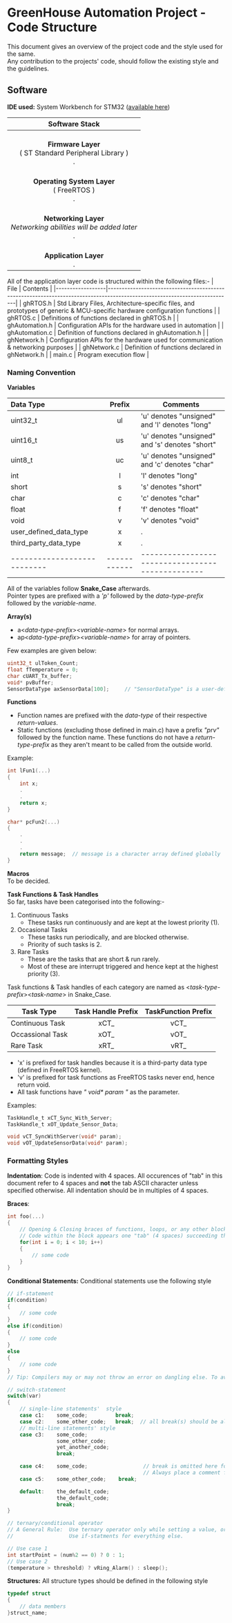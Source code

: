 # GreenHouse Automation Project - Code Structure

This document gives an overview of the project code and the style used for the same.  
Any contribution to the projects' code, should follow the existing style and the guidelines.

## **Software**

**IDE used:** System Workbench for STM32 ([available here](https://www.st.com/en/development-tools/sw4stm32.html))

| Software Stack |
| :--: |
| <br/> **Firmware Layer** <br/> ( ST Standard Peripheral Library ) <br/> .|
| <br/> **Operating System Layer** <br/> ( FreeRTOS ) <br/> .|
| <br/> **Networking Layer** <br/> _Networking abilities will be added later_ <br/> .|
| <br/> **Application Layer** <br/> .|


All of the application layer code is structured within the following files:-
| File             | Contents                                                                                                                  |
|------------------|---------------------------------------------------------------------------------------------------------------------------|
| ghRTOS.h         | Std Library Files, Architecture-specific files, and prototypes of generic & MCU-specific hardware configuration functions |
| ghRTOS.c         | Definitions of functions declared in ghRTOS.h                                                                             |
| ghAutomation.h   | Configuration APIs for the hardware used in automation                                                                    |
| ghAutomation.c   | Definition of functions declared in ghAutomation.h                                                                        |
| ghNetwork.h      | Configuration APIs for the hardware used for communication & networking purposes                                          |
| ghNetwork.c      | Definition of functions declared in ghNetwork.h                                                                           |
| main.c           | Program execution flow                                                                                                    |


### Naming Convention

**Variables**

| Data Type                 | Prefix     | Comments                                       |
|:--------------------------|:----------:|------------------------------------------------|
| uint32_t                  | ul         | 'u' denotes "unsigned" and 'l' denotes "long"  |
| uint16_t                  | us         | 'u' denotes "unsigned" and 's' denotes "short" |
| uint8_t                   | uc         | 'u' denotes "unsigned" and 'c' denotes "char"  |
| int                       | l          | 'l' denotes "long"                             |
| short                     | s          | 's' denotes "short"                            |
| char                      | c          | 'c' denotes "char"                             |
| float                     | f          | 'f' denotes "float"                            |
| void                      | v          | 'v' denotes "void"                             |
| user_defined_data_type    | x          | .                                              |
| third_party_data_type     | x          | .                                              |
|---------------------------|------------|------------------------------------------------|


All of the variables follow **Snake_Case** afterwards.  
Pointer types are prefixed with a _'p'_ followed by the _data-type-prefix_ followed by the _variable-name_.  


**Array(s)**
* a\<_data-type-prefix_\>\<_variable-name_\> for normal arrays.
* ap\<_data-type-prefix_\>\<_variable-name_\> for array of pointers.

Few examples are given below:
```C
uint32_t ulToken_Count;
float fTemperature = 0;
char cUART_Tx_buffer;
void* pvBuffer;
SensorDataType axSensorData[100];     // "SensorDataType" is a user-defined structure
```

**Functions**

* Function names are prefixed with the _data-type_ of their respective _return-values_.  
* Static functions (excluding those defined in main.c) have a prefix _"prv"_ followed by the function name. These functions do not have a _return-type-prefix_ as they aren't meant to be called from the outside world.

Example:
```C
int lFun1(...)
{
    int x;
    .
    .
    return x;
}

char* pcFun2(...)
{
    .
    .
    .
    return message;  // message is a character array defined globally
}
```

**Macros**  
To be decided.

**Task Functions & Task Handles**  
So far, tasks have been categorised into the following:-
1. Continuous Tasks
    * These tasks run continuously and are kept at the lowest priority (1).
2. Occasional Tasks
    * These tasks run periodically, and are blocked otherwise.
    * Priority of such tasks is 2.
3. Rare Tasks
    * These are the tasks that are short & run rarely.
    * Most of these are interrupt triggered and hence kept at the highest priority (3).

Task functions & Task handles of each category are named as \<_task-type-prefix_\>\<_task-name_\> in Snake_Case.

| Task Type        | Task Handle Prefix | TaskFunction Prefix |
|------------------|:------------------:|:-------------------:|
| Continuous Task  | xCT_              | vCT_               |
| Occassional Task | xOT_              | vOT_               |
| Rare Task        | xRT_              | vRT_               |

* 'x' is prefixed for task handles because it is a third-party data type (defined in FreeRTOS kernel).
* 'v' is prefixed for task functions as FreeRTOS tasks never end, hence return void.
* All task functions have _" void* param "_ as the parameter.

Examples:
```C
TaskHandle_t xCT_Sync_With_Server;
TaskHandle_t xOT_Update_Sensor_Data;

void vCT_SyncWithServer(void* param);
void vOT_UpdateSensorData(void* param);
```

### Formatting Styles

**Indentation**: Code is indented with 4 spaces. All occurences of "tab" in this document refer to 4 spaces and **not** the tab ASCII character unless specified otherwise. All indentation should be in multiples of 4 spaces.

**Braces**:  

```C
int foo(...)
{
    // Opening & Closing braces of functions, loops, or any other block of code follow this style.
    // Code within the block appears one "tab" (4 spaces) succeeding the column of the braces
    for(int i = 0; i < 10; i++)
    {
        // some code
    }
}
```

**Conditional Statements:** Conditional statements use the following style
```C
// if-statement
if(condition)
{
    // some code
}
else if(condition)
{
    // some code
}
else
{
    // some code
}
// Tip: Compilers may or may not throw an error on dangling else. To avoid problems, always use braces to specify the blocks.

// switch-statement
switch(var)
{
    // single-line statements'  style
    case c1:    some_code;         break;
    case c2:    some_other_code;   break;  // all break(s) should be aligned properly for single-line statements
    // multi-line statements' style
    case c3:    some_code;
                some_other_code;
                yet_another_code;
                break;

    case c4:    some_code;                  // break is omitted here for so & so reason.
                                            // Always place a comment for fall-through like this.
    case c5:    some_other_code;    break;

    default:    the_default_code;
                the_default_code;
                break;
}

// ternary/conditional operator
// A General Rule:  Use ternary operator only while setting a value, or execute single-line commands
//                  Use if-statments for everything else.

// Use case 1
int startPoint = (num%2 == 0) ? 0 : 1;
// Use case 2
(temperature > threshold) ? vRing_Alarm() : sleep();
```

**Structures:** All structure types should be defined in the following style
```C
typedef struct
{
    // data members
}struct_name;
```
